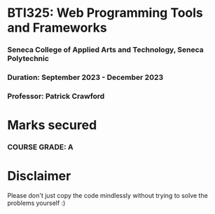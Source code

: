# BTI325: Web Programming Tools and Frameworks
### Seneca College of Applied Arts and Technology, Seneca Polytechnic <br />
### Duration: September 2023 - December 2023 <br />
### Professor: Patrick Crawford <br />

# Marks secured



### COURSE GRADE: A

# Disclaimer
Please don't just copy the code mindlessly without trying to solve the problems yourself :)
